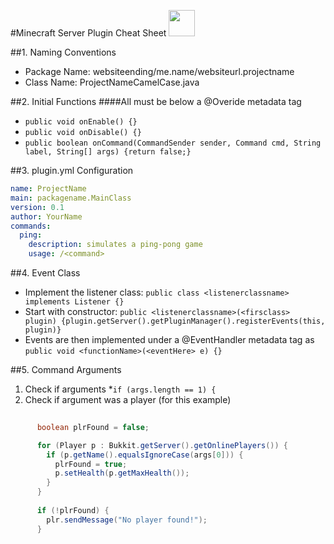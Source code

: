 #Minecraft Server Plugin Cheat Sheet <img src="https://hydra-media.cursecdn.com/minecraft.gamepedia.com/c/c5/Grass.png" width="42">

##1. Naming Conventions
 * Package Name: websiteending/me.name/websiteurl.projectname
 * Class Name: ProjectNameCamelCase.java

##2. Initial Functions
####All must be below a @Overide metadata tag
 * `public void onEnable() {}`
 * `public void onDisable() {}`
 * `public boolean onCommand(CommandSender sender, Command cmd, String label, String[] args) {return false;}`

##3. plugin.yml Configuration
```yaml
name: ProjectName
main: packagename.MainClass
version: 0.1
author: YourName
commands:
  ping:
    description: simulates a ping-pong game
    usage: /<command>
```
 
##4. Event Class
 * Implement the listener class: `public class <listenerclassname> implements Listener {}`
 * Start with constructor: `public <listenerclassname>(<firsclass> plugin) {plugin.getServer().getPluginManager().registerEvents(this, plugin)}`
 * Events are then implemented under a @EventHandler metadata tag as `public void <functionName>(<eventHere> e) {}`

##5. Command Arguments
  1. Check if arguments
    *`if (args.length == 1) {`
  2. Check if argument was a player (for this example)
```Java
      
      boolean plrFound = false;

      for (Player p : Bukkit.getServer().getOnlinePlayers()) {
        if (p.getName().equalsIgnoreCase(args[0])) {
          plrFound = true;
          p.setHealth(p.getMaxHealth());
        }
      }
      
      if (!plrFound) {
        plr.sendMessage("No player found!");
      }
```
